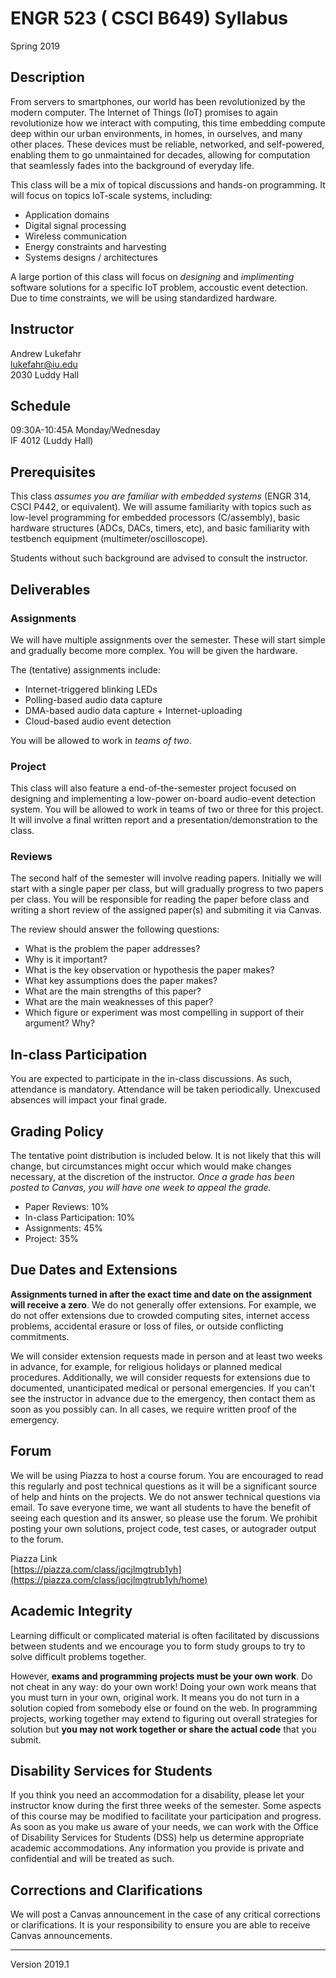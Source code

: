 # ENGR 523 ( CSCI B649) Syllabus

Spring 2019

## Description

From servers to smartphones, our world has been revolutionized by the modern
computer.  The Internet of Things (IoT) promises to again revolutionize how we
interact with computing, this time embedding compute deep within our urban
environments, in homes, in ourselves, and many other places.  These devices
must be reliable, networked, and self-powered, enabling them to go unmaintained
for decades, allowing for computation that seamlessly fades into the background
of everyday life.  

This class will be a mix of topical discussions and hands-on programming.
It will focus on topics IoT-scale systems, including:
* Application domains
* Digital signal processing
* Wireless communication 
* Energy constraints and harvesting
* Systems designs / architectures

A large portion of this class will focus on *designing* and *implimenting*
software solutions for a specific IoT problem, accoustic event detection.  Due
to time constraints, we will be using standardized hardware. 

## Instructor

Andrew Lukefahr  
lukefahr@iu.edu  
2030 Luddy Hall 

## Schedule
09:30A-10:45A   Monday/Wednesday  
IF 4012 (Luddy Hall)  

## Prerequisites

This class *assumes you are familiar with embedded systems* (ENGR 314, CSCI P442,
or equivalent).  We will assume familiarity with topics such as
low-level programming for embedded processors (C/assembly), basic hardware
structures (ADCs, DACs, timers, etc), and basic familiarity with testbench
equipment (multimeter/oscilloscope).  

Students without such background are advised to consult the instructor.  


## Deliverables


### Assignments 

We will have multiple assignments over the semester. These will start simple and
gradually become more complex.  You will be given the hardware.  

The (tentative) assignments include: 
 
* Internet-triggered blinking LEDs
* Polling-based audio data capture 
* DMA-based audio data capture + Internet-uploading
* Cloud-based audio event detection 

You will be allowed to work in *teams of two*.

### Project 

This class will also feature a end-of-the-semester project focused on designing
and implementing a low-power on-board audio-event detection system. You will be
allowed to work in teams of two or three for this project.  It will involve a
final written report and a presentation/demonstration to the class. 

### Reviews

The second half of the semester will involve reading papers.  Initially we will
start with a single paper per class, but will gradually progress to two papers
per class.  You will be responsible for reading the paper before class and
writing a short review of the assigned paper(s) and submiting it via Canvas. 

The review should answer the following questions:

* What is the problem the paper addresses? 
* Why is it important?  
* What is the key observation or hypothesis the paper makes?  
* What key assumptions does the paper makes?
* What are the main strengths of this paper?
* What are the main weaknesses of this paper?
* Which figure or experiment was most compelling in support of their argument? Why? 


## In-class Participation

You are expected to participate in the in-class discussions.  As such,
attendance is mandatory.  Attendance will be taken periodically.  Unexcused absences will impact your final grade.

## Grading Policy

The tentative point distribution is included below.  It is not likely that this
will change, but circumstances might occur which would make changes necessary,
at the discretion of the instructor. *Once a grade has been posted to Canvas,
you will have one week to appeal the grade.*

 * Paper Reviews: 10% 
 * In-class Participation: 10%
 * Assignments: 45%
 * Project:  35%

## Due Dates and Extensions
 
**Assignments turned in after the exact time and date on the assignment will
receive a zero**. We do not generally offer extensions. For example, we do not
offer extensions due to crowded computing sites, internet access problems,
accidental erasure or loss of files, or outside conflicting commitments.

We will consider extension requests made in person and at least two weeks in
advance, for example, for religious holidays or planned medical procedures.
Additionally, we will consider requests for extensions due to documented,
unanticipated medical or personal emergencies. If you can't see the instructor
in advance due to the emergency, then contact them as soon as you possibly can.
In all cases, we require written proof of the emergency.

## Forum

We will be using Piazza to host a course forum. You are encouraged to read this regularly and post technical questions as it will be a significant source of help and hints on the projects. We do not answer technical questions via email. To save everyone time, we want all students to have the benefit of seeing each question and its answer, so please use the forum. We prohibit posting your own solutions, project code, test cases, or autograder output to the forum.

Piazza Link   
[https://piazza.com/class/jqcjlmgtrub1yh](https://piazza.com/class/jqcjlmgtrub1yh/home)


## Academic Integrity

Learning difficult or complicated material is often facilitated by discussions
between students and we encourage you to form study groups to try to solve
difficult problems together.

However, **exams and programming projects must be your own work**. Do not cheat
in any way: do your own work! Doing your own work means that you must turn in
your own, original work. It means you do not turn in a solution copied from
somebody else or found on the web. In programming projects, working together may
extend to figuring out overall strategies for solution but **you may not work
together or share the actual code** that you submit.

## Disability Services for Students

If you think you need an accommodation for a disability, please let your
instructor know during the first three weeks of the semester. Some aspects of
this course may be modified to facilitate your participation and progress. As
soon as you make us aware of your needs, we can work with the Office of
Disability Services for Students (DSS) help us determine appropriate academic
accommodations. Any information you provide is private and confidential and will
be treated as such.

## Corrections and Clarifications

We will post a Canvas announcement in the case of any critical corrections or
clarifications. It is your responsibility to ensure you are able to receive
Canvas announcements.

---

Version 2019.1
